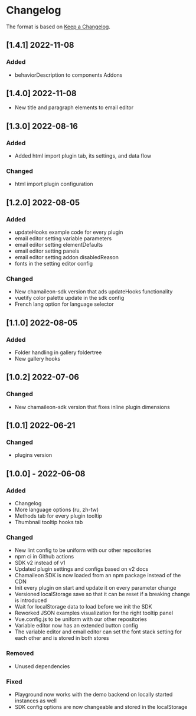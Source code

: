 # Changelog
The format is based on [Keep a Changelog](https://keepachangelog.com/en/1.0.0/).

## [1.4.1] 2022-11-08

### Added
- behaviorDescription to components Addons

## [1.4.0] 2022-11-08
- New title and paragraph elements to email editor

## [1.3.0] 2022-08-16

### Added
- Added html import plugin tab, its settings, and data flow

### Changed
- html import plugin configuration

## [1.2.0] 2022-08-05

### Added
- updateHooks example code for every plugin
- email editor setting variable parameters
- email editor setting elementDefaults
- email editor setting panels
- email editor setting addon disabledReason
- fonts in the setting editor config

### Changed
- New chamaileon-sdk version that ads updateHooks functionality
- vuetify color palette update in the sdk config
- French lang option for language selector

## [1.1.0] 2022-08-05

### Added
- Folder handling in gallery foldertree
- New gallery hooks

## [1.0.2] 2022-07-06

### Changed
- New chamaileon-sdk version that fixes inline plugin dimensions

## [1.0.1] 2022-06-21

### Changed
- plugins version

## [1.0.0] - 2022-06-08

### Added
- Changelog
- More language options (ru, zh-tw)
- Methods tab for every plugin tooltip
- Thumbnail tooltip hooks tab

### Changed
- New lint config to be uniform with our other repositories
- npm ci in Github actions
- SDK v2 instead of v1
- Updated plugin settings and configs based on v2 docs
- Chamaileon SDK is now loaded from an npm package instead of the CDN
- Init every plugin on start and update it on every parameter change
- Versioned localStorage save so that it can be reset if a breaking change is introduced
- Wait for localStorage data to load before we init the SDK
- Reworked JSON examples visualization for the right tooltip panel
- Vue.config.js to be uniform with our other repositories
- Variable editor now has an extended button config
- The variable editor and email editor can set the font stack setting for each other and is stored in both stores

### Removed
- Unused dependencies

### Fixed
- Playground now works with the demo backend on locally started instances as well
- SDK config options are now changeable and stored in the localStorage
